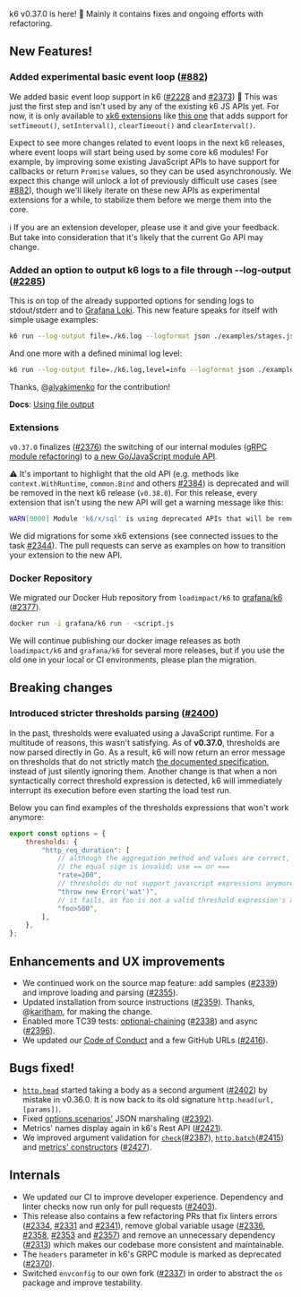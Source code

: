 k6 v0.37.0 is here! 🎉 Mainly it contains fixes and ongoing efforts with refactoring.

## New Features!

### Added experimental basic event loop ([#882](https://github.com/grafana/k6/issues/882))

We added basic event loop support in k6 ([#2228](https://github.com/grafana/k6/pull/2228) and [#2373](https://github.com/grafana/k6/pull/2373)) :tada: This was just the first step and isn't used by any of the existing k6 JS APIs yet. For now, it is only available to [xk6 extensions](https://k6.io/docs/extensions/guides/what-are-k6-extensions/) like [this one](https://github.com/MStoykov/xk6-events) that adds support for `setTimeout()`, `setInterval()`, `clearTimeout()` and `clearInterval()`.

Expect to see more changes related to event loops in the next k6 releases, where event loops will start being used by some core k6 modules! For example, by improving some existing JavaScript APIs to have support for callbacks or return `Promise` values, so they can be used asynchronously. We expect this change will unlock a lot of previously difficult use cases (see [#882](https://github.com/grafana/k6/issues/882)), though we'll likely iterate on these new APIs as experimental extensions for a while, to stabilize them before we merge them into the core.

:information_source: If you are an extension developer, please use it and give your feedback. But take into consideration that it's likely that the current Go API may change.

### Added an option to output k6 logs to a file through --log-output ([#2285](https://github.com/grafana/k6/pull/2285))

This is on top of the already supported options for sending logs to stdout/stderr and to [Grafana Loki](https://grafana.com/oss/loki/). This new feature speaks for itself with simple usage examples:

```sh
k6 run --log-output file=./k6.log --logformat json ./examples/stages.js
```

And one more with a defined minimal log level:

```sh
k6 run --log-output file=./k6.log,level=info --logformat json ./examples/stages.js
```

Thanks, @[alyakimenko](https://github.com/alyakimenko) for the contribution!

**Docs**: [Using file output](https://k6.io/docs/using-k6/options/#file)

### Extensions

`v0.37.0` finalizes ([#2376](https://github.com/grafana/k6/pull/2376)) the switching of our internal modules ([gRPC module refactoring](https://github.com/grafana/k6/pull/2365)) to [a new Go/JavaScript module API](https://k6.io/docs/extensions/guides/create-an-extension/#advanced-javascript-extension).

:warning: It's important to highlight that the old API (e.g. methods like `context.WithRuntime`, `common.Bind` and others [#2384](https://github.com/grafana/k6/pull/2384)) is deprecated and will be removed in the next k6 release (`v0.38.0`). For this release, every extension that isn't using the new API will get a warning message like this:

```sh
WARN[0000] Module 'k6/x/sql' is using deprecated APIs that will be removed in k6 v0.38.0, for more details on how to update it see https://k6.io/docs/extensions/guides/create-an-extension/#advanced-javascript-extension
```

We did migrations for some xk6 extensions (see connected issues to the task [#2344](https://github.com/grafana/k6/issues/2344)). The pull requests can serve as examples on how to transition your extension to the new API.

### Docker Repository

We migrated our Docker Hub repository from `loadimpact/k6` to [grafana/k6](https://hub.docker.com/r/grafana/k6) ([#2377](https://github.com/grafana/k6/pull/2377)).

```sh
docker run -i grafana/k6 run - <script.js
```

We will continue publishing our docker image releases as both `loadimpact/k6` and `grafana/k6` for several more releases, but if you use the old one in your local or CI environments, please plan the migration.

## Breaking changes

### Introduced stricter thresholds parsing ([#2400](https://github.com/grafana/k6/pull/2400))

In the past, thresholds were evaluated using a JavaScript runtime. For a multitude of reasons, this wasn't satisfying. As of **v0.37.0**, thresholds are now parsed directly in Go. As a result, k6 will now return an error message on thresholds that do not strictly match [the documented specification](https://k6.io/docs/using-k6/thresholds/), instead of just silently ignoring them. Another change is that when a non syntactically correct threshold expression is detected, k6 will immediately interrupt its execution before even starting the load test run.

Below you can find examples of the thresholds expressions that won't work anymore:

```js
export const options = {
    thresholds: {
        "http_req_duration": [
            // although the aggregation method and values are correct, 
            // the equal sign is invalid; use == or ===
            "rate=200",
            // thresholds do not support javascript expressions anymore
            "throw new Error('wat')",
            // it fails, as foo is not a valid threshold expression's aggregation method keyword
            "foo>500",
        ],
    },
};
```

## Enhancements and UX improvements

- We continued work on the source map feature: add samples ([#2339](https://github.com/grafana/k6/pull/2339)) and improve loading and parsing ([#2355](https://github.com/grafana/k6/pull/2355)).
- Updated installation from source instructions ([#2359](https://github.com/grafana/k6/pull/2359)). Thanks, @[karitham](https://github.com/Karitham), for making the change.
- Enabled more TC39 tests: [optional-chaining](https://developer.mozilla.org/en-US/docs/Web/JavaScript/Reference/Operators/Optional_chaining) ([#2338](https://github.com/grafana/k6/pull/2338)) and async ([#2396](https://github.com/grafana/k6/pull/2396)).
- We updated our [Code of Conduct](https://github.com/grafana/k6/blob/master/CODE_OF_CONDUCT.md) and a few GitHub URLs ([#2416](https://github.com/grafana/k6/pull/2416)).

## Bugs fixed!

- [`http.head`](https://k6.io/docs/javascript-api/k6-http/head-url-params/) started taking a body as a second argument ([#2402](https://github.com/grafana/k6/pull/2402)) by mistake in v0.36.0. It is now back to its old signature `http.head(url, [params])`.
- Fixed [options.scenarios'](https://k6.io/docs/using-k6/options/#scenarios) JSON marshaling ([#2392](https://github.com/grafana/k6/pull/2392)).
- Metrics' names display again in k6's Rest API ([#2421](https://github.com/grafana/k6/pull/2421)).
- We improved argument validation for [`check`](https://k6.io/docs/javascript-api/k6/check-val-sets-tags)([#2387](https://github.com/grafana/k6/pull/2387)), [`http.batch`](https://k6.io/docs/javascript-api/k6-http/batch-requests)([#2415](https://github.com/grafana/k6/pull/2415)) and [metrics' constructors](https://k6.io/docs/javascript-api/k6-metrics/) ([#2427](https://github.com/grafana/k6/pull/2427)).

## Internals

- We updated our CI to improve developer experience. Dependency and linter checks now run only for pull requests ([#2403](https://github.com/grafana/k6/pull/2403)).
- This release also contains a few refactoring PRs that fix linters errors ([#2334](https://github.com/grafana/k6/pull/2334), [#2331](https://github.com/grafana/k6/pull/2331) and [#2341](https://github.com/grafana/k6/pull/2341)), remove global variable usage ([#2336](https://github.com/grafana/k6/pull/2336), [#2358](https://github.com/grafana/k6/pull/2358), [#2353](https://github.com/grafana/k6/pull/2353) and [#2357](https://github.com/grafana/k6/pull/2357)) and remove an unnecessary dependency ([#2313](https://github.com/grafana/k6/pull/2313)) which makes our codebase more consistent and maintainable.
- The `headers` parameter in k6's GRPC module is marked as deprecated ([#2370](https://github.com/grafana/k6/pull/2370)).
- Switched `envconfig` to our own fork ([#2337](https://github.com/grafana/k6/pull/2337)) in order to abstract the `os` package and improve testability.

